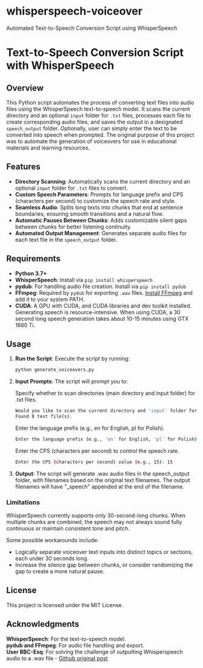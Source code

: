 # whisperspeech-voiceover
Automated Text-to-Speech Conversion Script using WhisperSpeech

# Text-to-Speech Conversion Script with WhisperSpeech

## Overview
This Python script automates the process of converting text files into audio files using the WhisperSpeech text-to-speech model. It scans the current directory and an optional `input` folder for `.txt` files, processes each file to create corresponding audio files, and saves the output in a designated `speech_output` folder.
Optionally, user can simply enter the text to be converted into speech when prompted.
The original purpose of this project was to automate the generation of voiceovers for use in educational materials and learning resources.

## Features
- **Directory Scanning**: Automatically scans the current directory and an optional `input` folder for `.txt` files to convert.
- **Custom Speech Parameters**: Prompts for language prefix and CPS (characters per second) to customize the speech rate and style.
- **Seamless Audio**: Splits long texts into chunks that end at sentence boundaries, ensuring smooth transitions and a natural flow.
- **Automatic Pauses Between Chunks**: Adds customizable silent gaps between chunks for better listening continuity.
- **Automated Output Management**: Generates separate audio files for each text file in the `speech_output` folder.

## Requirements
- **Python 3.7+**
- **WhisperSpeech**: Install via `pip install whisperspeech`
- **pydub**: For handling audio file creation. Install via `pip install pydub`
- **FFmpeg**: Required by `pydub` for exporting `.wav` files. [Install FFmpeg](https://ffmpeg.org/download.html) and add it to your system PATH.
- **CUDA**: A GPU with CUDA, and CUDA libraries and dev toolkit installed. Generating speech is resource-intensive. When using CUDA, a 30 second long speech generation takes about 10-15 minutes using GTX 1660 Ti.

## Usage
1. **Run the Script**: Execute the script by running:
   ```bash
   python generate_voiceovers.py

2. **Input Prompts**: The script will prompt you to:

    Specify whether to scan directories (main directory and input folder) for .txt files.
    ```bash
    Would you like to scan the current directory and 'input' folder for text files? (yes/no): yes
    Found 8 text file(s).
    ```
    Enter the language prefix (e.g., en for English, pl for Polish).
    ```bash
    Enter the language prefix (e.g., 'en' for English, 'pl' for Polish): en
    ```
    Enter the CPS (characters per second) to control the speech rate.
    ```bash
    Enter the CPS (characters per second) value (e.g., 15): 15
    ```

4. **Output**: The script will generate .wav audio files in the speech_output folder, with filenames based on the original text filenames. The output filenames will have "_speech" appended at the end of the filename.

### Limitations
WhisperSpeech currently supports only 30-second-long chunks. When multiple chunks are combined, the speech may not always sound fully continuous or maintain consistent tone and pitch.

Some possible workarounds include:
- Logically separate voiceover text inputs into distinct topics or sections, each under 30 seconds long.
- Increase the silence gap between chunks, or consider randomizing the gap to create a more natural pause.

## License
This project is licensed under the MIT License.

## Acknowledgments
**WhisperSpeech**: For the text-to-speech model.\
**pydub and FFmpeg**: For audio file handling and export.\
**User BBC-Esq**: For solving the challenge of outputting Whisperspeech audio to a .wav file - [Github original post](https://github.com/collabora/WhisperSpeech/issues/67#issuecomment-1917716701)
